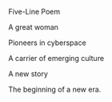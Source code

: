 Five-Line Poem

A great woman

Pioneers in cyberspace

A carrier of emerging culture

A new story

The beginning of a new era.
